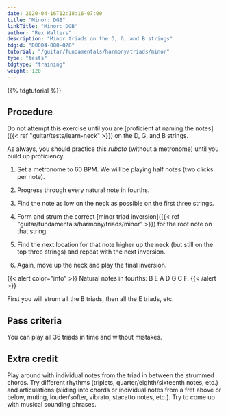 ```yaml
---
date: 2020-04-16T12:18:16-07:00
title: "Minor: DGB"
linkTitle: "Minor: DGB"
author: "Rex Walters"
description: "Minor triads on the D, G, and B strings"
tdgid: "D0004-080-020"
tutorial: "/guitar/fundamentals/harmony/triads/minor"
type: "tests"
tdgtype: "training"
weight: 120
---
```


{{% tdgtutorial %}}

## Procedure

Do not attempt this exercise until you are [proficient at naming the notes]({{< ref "guitar/tests/learn-neck" >}}) on the D, G, and B strings.

As always, you should practice this *rubato* (without a metronome) until you build up proficiency.

1. Set a metronome to 60 BPM. We will be playing half notes (two clicks per note).

2. Progress through every natural note in fourths.

  1. Find the note as low on the neck as possible on the first three strings.
  2. Form and strum the correct [minor triad inversion]({{< ref "guitar/fundamentals/harmony/triads/minor" >}}) for the root note on that string.
  3. Find the next location for that note higher up the neck (but still on the top three strings) and repeat with the next inversion.
  4. Again, move up the neck and play the final inversion.

{{< alert color="info" >}}
Natural notes in fourths: B E A D G C F.
{{< /alert >}}

First you will strum all the B triads, then all the E triads, etc.

## Pass criteria

You can play all 36 triads in time and without mistakes.

## Extra credit

Play around with individual notes from the triad in between the strummed chords. Try different rhythms (triplets, quarter/eighth/sixteenth notes, etc.) and articulations (sliding into chords or individual notes from a fret above or below, muting, louder/softer, vibrato, stacatto notes, etc.). Try to come up with musical sounding phrases.
